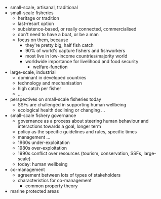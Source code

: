 - small-scale, artisanal, traditional
- small-scale fisheries
	- heritage or tradition
	- last-resort option
	- subsistence-based, or really connected, commercialised
	- don't need to have a boat, or be a man
	- focus on them, because
		- they're pretty big, half fish catch
		- 90% of world's capture fishers and fishworkers
		- most live in low-income countries/majority world
		- worldwide importance for livelihood and food security
			- welfare-function
- large-scale, industrial
	- dominant in developed countries
	- technology and mechanisation
	- high catch per fisher
	- ...
- perspectives on small-scale fisheries today
	- SSFs are challenged in supporting human wellbeing
	- ecological health declining or changing ...
- small-scale fishery governance
	- governance as a process about steering human behaviour and interactions towards a goal, longer term
	- policy as the specific guidelines and rules, specific times
	- management ...
	- 1960s under-exploitation
	- 1980s over-exploitation
	- 1990s conflict over resources (tourism, conservation, SSFs, large-scale)
	- today: human wellbeing
- co-management
	- agreement between lots of types of stakeholders
	- characteristics for co-management
		- common property theory
- marine protected areas
